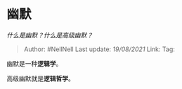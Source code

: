 # 幽默
*什么是幽默？什么是高级幽默？*

> Author: #NellNell 
> Last update: *19/08/2021* 
> Link:
> Tag:  

幽默是一种**逻辑学**。

高级幽默就是**逻辑哲学**。